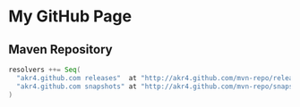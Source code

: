 # My GitHub Page

## Maven Repository

```scala
resolvers ++= Seq(
  "akr4.github.com releases"  at "http://akr4.github.com/mvn-repo/releases",
  "akr4.github.com snapshots" at "http://akr4.github.com/mvn-repo/snapshots"
)
```
